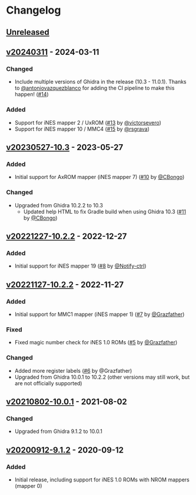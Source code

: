 # Changelog

## [Unreleased]

## [v20240311] - 2024-03-11
### Changed
- Include multiple versions of Ghidra in the release (10.3 - 11.0.1). Thanks to [@antoniovazquezblanco](https://github.com/antoniovazquezblanco) for adding the CI pipeline to make this happen! ([#14](https://github.com/kylewlacy/GhidraNes/pull/14))

### Added

- Support for iNES mapper 2 / UxROM ([#13](https://github.com/kylewlacy/GhidraNes/pull/13) by [@victorsevero](https://github.com/victorsevero))
- Support for iNES mapper 10 / MMC4 ([#15](https://github.com/kylewlacy/GhidraNes/pull/15) by [@rsgrava](https://github.com/rsgrava))

## [v20230527-10.3] - 2023-05-27
### Added

- Initial support for AxROM mapper (iNES mapper 7) ([#10](https://github.com/kylewlacy/GhidraNes/pull/10) by [@CBongo](https://github.com/CBongo))

### Changed
- Upgraded from Ghidra 10.2.2 to 10.3
    - Updated help HTML to fix Gradle build when using Ghidra 10.3 ([#11](https://github.com/kylewlacy/GhidraNes/pull/11) by [@CBongo](https://github.com/CBongo))

## [v20221227-10.2.2] - 2022-12-27
### Added

- Initial support for iNES mapper 19 ([#8](https://github.com/kylewlacy/GhidraNes/pull/8) by [@Notify-ctrl](https://github.com/Notify-ctrl))

## [v20221127-10.2.2] - 2022-11-27
### Added
- Initial support for MMC1 mapper (iNES mapper 1) ([#7](https://github.com/kylewlacy/GhidraNes/pull/7) by [@Grazfather](https://github.com/Grazfather))

### Fixed
- Fixed magic number check for iNES 1.0 ROMs ([#5](https://github.com/kylewlacy/GhidraNes/pull/5) by [@Grazfather](https://github.com/Grazfather))

### Changed
- Added more register labels ([#6](https://github.com/kylewlacy/GhidraNes/pull/6) by @Grazfather)
- Upgraded from Ghidra 10.0.1 to 10.2.2 (other versions may still work, but are not officially supported)

## [v20210802-10.0.1] - 2021-08-02
### Changed
- Upgraded from Ghidra 9.1.2 to 10.0.1

## [v20200912-9.1.2] - 2020-09-12
### Added
- Initial release, including support for iNES 1.0 ROMs with NROM mappers (mapper 0)

[Unreleased]: https://github.com/kylewlacy/GhidraNes/compare/v20240311...HEAD
[v20240311]: https://github.com/kylewlacy/GhidraNes/compare/v20240311
[v20230527-10.3]: https://github.com/kylewlacy/GhidraNes/releases/tag/v20230527-10.3
[v20221227-10.2.2]: https://github.com/kylewlacy/GhidraNes/releases/tag/v20221227-10.2.2
[v20221127-10.2.2]: https://github.com/kylewlacy/GhidraNes/releases/tag/v20221127-10.2.2
[v20210802-10.0.1]: https://github.com/kylewlacy/GhidraNes/releases/tag/v20210802-10.0.1
[v20200912-9.1.2]: https://github.com/kylewlacy/GhidraNes/releases/tag/v20200912-9.1.2
